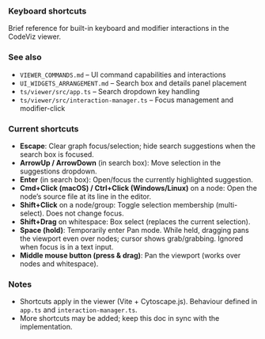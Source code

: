 ### Keyboard shortcuts

Brief reference for built-in keyboard and modifier interactions in the CodeViz viewer.

### See also
- `VIEWER_COMMANDS.md` – UI command capabilities and interactions
- `UI_WIDGETS_ARRANGEMENT.md` – Search box and details panel placement
- `ts/viewer/src/app.ts` – Search dropdown key handling
- `ts/viewer/src/interaction-manager.ts` – Focus management and modifier-click

### Current shortcuts

- **Escape**: Clear graph focus/selection; hide search suggestions when the search box is focused.
- **ArrowUp / ArrowDown** (in search box): Move selection in the suggestions dropdown.
- **Enter** (in search box): Open/focus the currently highlighted suggestion.
- **Cmd+Click (macOS) / Ctrl+Click (Windows/Linux)** on a node: Open the node’s source file at its line in the editor.
- **Shift+Click** on a node/group: Toggle selection membership (multi-select). Does not change focus.
- **Shift+Drag** on whitespace: Box select (replaces the current selection).
- **Space (hold)**: Temporarily enter Pan mode. While held, dragging pans the viewport even over nodes; cursor shows grab/grabbing. Ignored when focus is in a text input.
- **Middle mouse button (press & drag)**: Pan the viewport (works over nodes and whitespace).

### Notes
- Shortcuts apply in the viewer (Vite + Cytoscape.js). Behaviour defined in `app.ts` and `interaction-manager.ts`.
- More shortcuts may be added; keep this doc in sync with the implementation.


